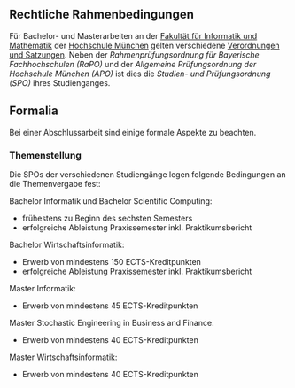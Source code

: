 ## Rechtliche Rahmenbedingungen

Für Bachelor- und Masterarbeiten an der [Fakultät für Informatik und Mathematik](http://cs.hm.edu/) der
[Hochschule München](http://hm.edu/) gelten verschiedene
[Verordnungen und Satzungen](http://www.hm.edu/studierende/mein_studium/pruefung_praktikum/verordnungen_und_satzungen.de.html). Neben der *Rahmenprüfungsordnung für Bayerische Fachhochschulen (RaPO)*
und der *Allgemeine Prüfungsordnung der Hochschule München (APO)* ist dies die *Studien- und Prüfungsordnung (SPO)*
ihres Studienganges.

## Formalia

Bei einer Abschlussarbeit sind einige formale Aspekte zu beachten.

### Themenstellung

Die SPOs der verschiedenen Studiengänge legen folgende Bedingungen an die Themenvergabe fest:

Bachelor Informatik und Bachelor Scientific Computing:

-   frühestens zu Beginn des sechsten Semesters
-   erfolgreiche Ableistung Praxissemester inkl. Praktikumsbericht

Bachelor Wirtschaftsinformatik:

-   Erwerb von mindestens 150 ECTS-Kreditpunkten
-   erfolgreiche Ableistung Praxissemester inkl. Praktikumsbericht

Master Informatik:

-   Erwerb von mindestens 45 ECTS-Kreditpunkten

Master Stochastic Engineering in Business and Finance:

-   Erwerb von mindestens 40 ECTS-Kreditpunkten

Master Wirtschaftsinformatik:

-   Erwerb von mindestens 40 ECTS-Kreditpunkten


